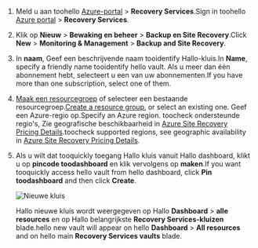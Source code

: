 
1. <span data-ttu-id="660b1-101">Meld u aan toohello [Azure-portal](https://portal.azure.com) > **Recovery Services**.</span><span class="sxs-lookup"><span data-stu-id="660b1-101">Sign in toohello [Azure portal](https://portal.azure.com) > **Recovery Services**.</span></span>
2. <span data-ttu-id="660b1-102">Klik op **Nieuw** > **Bewaking en beheer** > **Backup en Site Recovery**.</span><span class="sxs-lookup"><span data-stu-id="660b1-102">Click **New** > **Monitoring & Management** > **Backup and Site Recovery**.</span></span> 
3. <span data-ttu-id="660b1-103">In **naam**, Geef een beschrijvende naam tooidentify Hallo-kluis.</span><span class="sxs-lookup"><span data-stu-id="660b1-103">In **Name**, specify a friendly name tooidentify hello vault.</span></span> <span data-ttu-id="660b1-104">Als u meer dan één abonnement hebt, selecteert u een van uw abonnementen.</span><span class="sxs-lookup"><span data-stu-id="660b1-104">If you have more than one subscription, select one of them.</span></span>
4. <span data-ttu-id="660b1-105">[Maak een resourcegroep](../articles/azure-resource-manager/resource-group-template-deploy-portal.md) of selecteer een bestaande resourcegroep.</span><span class="sxs-lookup"><span data-stu-id="660b1-105">[Create a resource group](../articles/azure-resource-manager/resource-group-template-deploy-portal.md), or select an existing one.</span></span> <span data-ttu-id="660b1-106">Geef een Azure-regio op.</span><span class="sxs-lookup"><span data-stu-id="660b1-106">Specify an Azure region.</span></span> <span data-ttu-id="660b1-107">toocheck ondersteunde regio's, Zie geografische beschikbaarheid in [Azure Site Recovery Pricing Details](https://azure.microsoft.com/pricing/details/site-recovery/).</span><span class="sxs-lookup"><span data-stu-id="660b1-107">toocheck supported regions, see geographic availability in [Azure Site Recovery Pricing Details](https://azure.microsoft.com/pricing/details/site-recovery/).</span></span>
5. <span data-ttu-id="660b1-108">Als u wilt dat tooquickly toegang Hallo kluis vanuit Hallo dashboard, klikt u op **pincode toodashboard** en klik vervolgens op **maken**.</span><span class="sxs-lookup"><span data-stu-id="660b1-108">If you want tooquickly access hello vault from hello dashboard, click **Pin toodashboard** and then click **Create**.</span></span>

   ![Nieuwe kluis](./media/site-recovery-create-vault/new-vault-settings.png)

   <span data-ttu-id="660b1-110">Hallo nieuwe kluis wordt weergegeven op Hallo **Dashboard** > **alle resources** en op Hallo belangrijkste **Recovery Services-kluizen** blade.</span><span class="sxs-lookup"><span data-stu-id="660b1-110">hello new vault will appear on hello **Dashboard** > **All resources** and on hello main **Recovery Services vaults** blade.</span></span>
